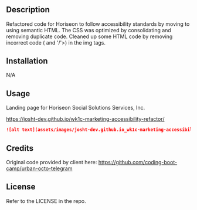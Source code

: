 # <Your-Project-Title>

## Description

Refactored code for Horiseon to follow accessibility standards by moving to using semantic HTML. The CSS was optimized by consolidating and removing duplicate code. Cleaned up some HTML code by removing incorrect code (</img> and '/'>) in the img tags.

## Installation

N/A

## Usage

Landing page for Horiseon Social Solutions Services, Inc.

https://josht-dev.github.io/wk1c-marketing-accessibility-refactor/

```md
![alt text](assets/images/josht-dev.github.io_wk1c-marketing-accessibility-refactor.png)
```


## Credits

Original code provided by client here: https://github.com/coding-boot-camp/urban-octo-telegram

## License

Refer to the LICENSE in the repo.
